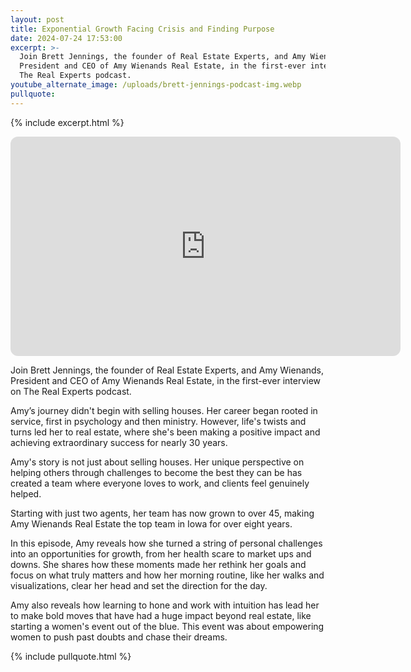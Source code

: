 ```yaml
---
layout: post
title: Exponential Growth Facing Crisis and Finding Purpose
date: 2024-07-24 17:53:00
excerpt: >-
  Join Brett Jennings, the founder of Real Estate Experts, and Amy Wienands,
  President and CEO of Amy Wienands Real Estate, in the first-ever interview on
  The Real Experts podcast.
youtube_alternate_image: /uploads/brett-jennings-podcast-img.webp
pullquote:
---
```

{% include excerpt.html %}

<iframe style="border-radius:12px" src="https://open.spotify.com/embed/episode/0Z7pvzo2bYcnfmwnPVrECN/video?utm_source=generator" width="624" height="351" frameborder="0" allowfullscreen="" allow="autoplay; clipboard-write; encrypted-media; fullscreen; picture-in-picture" loading="lazy"></iframe>

Join Brett Jennings, the founder of Real Estate Experts, and Amy Wienands, President and CEO of Amy Wienands Real Estate, in the first-ever interview on The Real Experts podcast.

Amy’s journey didn't begin with selling houses. Her career began rooted in service, first in psychology and then ministry. However, life's twists and turns led her to real estate, where she's been making a positive impact and achieving extraordinary success for nearly 30 years.

Amy's story is not just about selling houses. Her unique perspective on helping others through challenges to become the best they can be has created a team where everyone loves to work, and clients feel genuinely helped.

Starting with just two agents, her team has now grown to over 45, making  Amy Wienands Real Estate the top team in Iowa for over eight years.

In this episode, Amy reveals how she turned a string of personal challenges into an opportunities for growth, from her health scare to market ups and downs. She shares how these moments made her rethink her goals and focus on what truly matters and how her morning routine, like her walks and visualizations, clear her head and set the direction for the day.

Amy also reveals how learning to hone and work with intuition has lead her to make bold moves that have had a huge impact beyond real estate, like starting a women's event out of the blue. This event was about empowering women to push past doubts and chase their dreams.

{% include pullquote.html %}